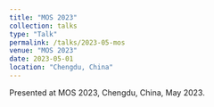 ```yaml
---
title: "MOS 2023"
collection: talks
type: "Talk"
permalink: /talks/2023-05-mos
venue: "MOS 2023"
date: 2023-05-01
location: "Chengdu, China"
---
```


Presented at MOS 2023, Chengdu, China, May 2023.
